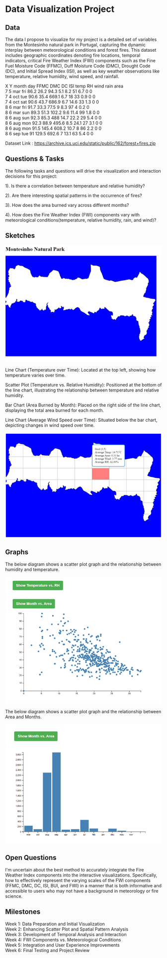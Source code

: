 # Data Visualization Project

## Data

The data I propose to visualize for my project is a detailed set of variables from the Montesinho natural park in Portugal, capturing the dynamic interplay between meteorological conditions and forest fires. This dataset includes geographic coordinates denoting fire locations, temporal indicators, critical Fire Weather Index (FWI) components such as the Fine Fuel Moisture Code (FFMC), Duff Moisture Code (DMC), Drought Code (DC), and Initial Spread Index (ISI), as well as key weather observations like temperature, relative humidity, wind speed, and rainfall.  

X	Y	month	day	FFMC	DMC	DC	ISI	temp	RH	wind	rain	area   
7	5	mar	fri	86.2	26.2	94.3	5.1	8.2	51	6.7	0	 0    
7	4	oct	tue	90.6	35.4	669.1	6.7	18	33	0.9	0	 0   
7	4	oct	sat	90.6	43.7	686.9	6.7	14.6	33	1.3	0 	0   
8	6	mar	fri	91.7	33.3	77.5	9	8.3	97	4	0.2	0   
8	6	mar	sun	89.3	51.3	102.2	9.6	11.4	99	1.8	0	0    
8	6	aug	sun	92.3	85.3	488	14.7	22.2	29	5.4	0	0    
8	6	aug	mon	92.3	88.9	495.6	8.5	24.1	27	3.1	0	0   
8	6	aug	mon	91.5	145.4	608.2	10.7	8	86	2.2	0	0    
8	6	sep	tue	91	129.5	692.6	7	13.1	63	5.4	0	0   

Dataset Link : https://archive.ics.uci.edu/static/public/162/forest+fires.zip


## Questions & Tasks

The following tasks and questions will drive the visualization and interaction decisions for this project:

  
1). Is there a correlation between temperature and relative humidity?    
    
2). Are there interesting spatial patterns in the occurrence of fires?  
  
3). How does the area burned vary across different months?  

4). How does the Fire Weather Index (FWI) components vary with meteorological conditions(temperature, relative humidity, rain, and wind)?


## Sketches


![Rendering the Montisenho Natural Park using GEOJSON](montisenho.png)

Line Chart (Temperature over Time): Located at the top left, showing how temperature varies over time.

Scatter Plot (Temperature vs. Relative Humidity): Positioned at the bottom of the line chart, illustrating the relationship between temperature and relative humidity.

Bar Chart (Area Burned by Month): Placed on the right side of the line chart, displaying the total area burned for each month.

Line Chart (Average Wind Speed over Time): Situated below the bar chart, depicting changes in wind speed over time.

![Rendering the Montisenho Natural Park with grid lines](graph3.png)



## Graphs

The below diagram shows a scatter plot graph and the relationship between humidity and temperature. 

![image](graph1.png)

The below diagram shows a scatter plot graph and the relationship between Area and Months. 

![image](graph2.png)

## Open Questions

I'm uncertain about the best method to accurately integrate the Fire Weather Index components into the interactive visualizations. Specifically, how to effectively represent the varying scales of the FWI components (FFMC, DMC, DC, ISI, BUI, and FWI) in a manner that is both informative and accessible to users who may not have a background in meteorology or fire science.

## Milestones

Week 1: Data Preparation and Initial Visualization  
Week 2: Enhancing Scatter Plot and Spatial Pattern Analysis  
Week 3: Development of Temporal Analysis and Interaction  
Week 4: FWI Components vs. Meteorological Conditions  
Week 5: Integration and User Experience Improvements  
Week 6: Final Testing and Project Review
